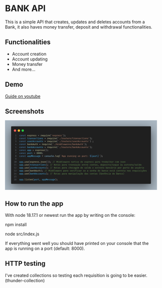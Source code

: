 
# BANK API

This is a simple API that creates, updates and deletes accounts from a Bank, it also haves money transfer, deposit and withdrawal functionalities.


## Functionalities

- Account creation
- Account updating
- Money transfer
- And more...


## Demo

[Guide on youtube](https://youtu.be/r9LioECpjpg)


## Screenshots

![App Screenshot](code.png)

## How to run the app

With node 18.17.1 or newest run the app by writing on the console:

npm install 

node src/index.js

If everything went well you should have printed on your console that the app is running on a port (default: 8000).

## HTTP testing

I've created collections so testing each requisition is going to be easier. (thunder-collection)  